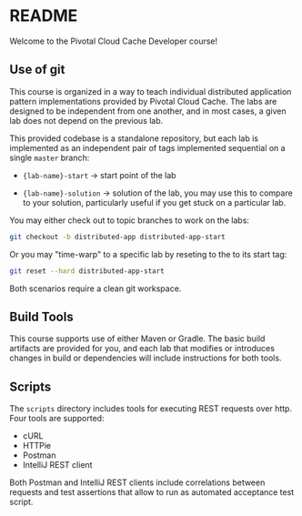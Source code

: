 # README

Welcome to the Pivotal Cloud Cache Developer course!

## Use of git

This course is organized in a way to teach individual distributed
application pattern implementations provided by Pivotal Cloud Cache.
The labs are designed to be independent from one another,
and in most cases,
a given lab does not depend on the previous lab.

This provided codebase is a standalone repository,
but each lab is implemented as an independent pair
of tags implemented sequential on a single `master`
branch:

-   `{lab-name}-start` -> start point of the lab

-   `{lab-name}-solution` -> solution of the lab,
    you may use this to compare to your solution,
    particularly useful if you get stuck on a particular lab.

You may either check out to topic branches to work on the labs:

```bash
git checkout -b distributed-app distributed-app-start
```

Or you may "time-warp" to a specific lab by reseting to the
to its start tag:

```bash
git reset --hard distributed-app-start
```

Both scenarios require a clean git workspace.

## Build Tools

This course supports use of either Maven or Gradle.
The basic build artifacts are provided for you,
and each lab that modifies or introduces changes in build or
dependencies will include instructions for both tools.

## Scripts

The `scripts` directory includes tools for executing REST requests
over http.
Four tools are supported:

- cURL
- HTTPie
- Postman
- IntelliJ REST client

Both Postman and IntelliJ REST clients include correlations between
requests and test assertions that allow to run as automated acceptance
test script.
